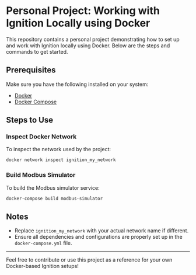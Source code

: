 # Personal Project: Working with Ignition Locally using Docker

This repository contains a personal project demonstrating how to set up and work with Ignition locally using Docker. Below are the steps and commands to get started.

## Prerequisites

Make sure you have the following installed on your system:

- [Docker](https://www.docker.com/)
- [Docker Compose](https://docs.docker.com/compose/)

## Steps to Use

### Inspect Docker Network

To inspect the network used by the project:

```bash
docker network inspect ignition_my_network
```

### Build Modbus Simulator

To build the Modbus simulator service:

```bash
docker-compose build modbus-simulator
```

## Notes

- Replace `ignition_my_network` with your actual network name if different.
- Ensure all dependencies and configurations are properly set up in the `docker-compose.yml` file.

---

Feel free to contribute or use this project as a reference for your own Docker-based Ignition setups!
